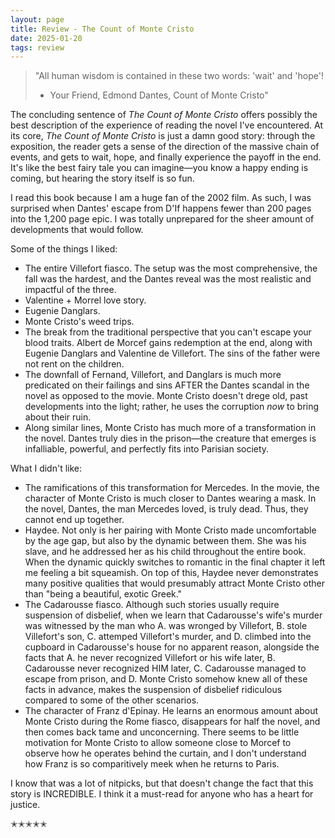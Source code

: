 ```yaml
---
layout: page
title: Review - The Count of Monte Cristo
date: 2025-01-20
tags: review
---
```


> "All human wisdom is contained in these two words: 'wait' and 'hope'!
> - Your Friend, Edmond Dantes, Count of Monte Cristo"

The concluding sentence of *The Count of Monte Cristo* offers possibly the best description of the experience of reading the novel I've encountered. At its core, *The Count of Monte Cristo* is just a damn good story: through the exposition, the reader gets a sense of the direction of the massive chain of events, and gets to wait, hope, and finally experience the payoff in the end. It's like the best fairy tale you can imagine—you know a happy ending is coming, but hearing the story itself is so fun.

I read this book because I am a huge fan of the 2002 film. As such, I was surprised when Dantes' escape from D'If happens fewer than 200 pages into the 1,200 page epic. I was totally unprepared for the sheer amount of developments that would follow.

Some of the things I liked:
* The entire Villefort fiasco. The setup was the most comprehensive, the fall was the hardest, and the Dantes reveal was the most realistic and impactful of the three.
* Valentine + Morrel love story.
* Eugenie Danglars.
* Monte Cristo's weed trips.
* The break from the traditional perspective that you can't escape your blood traits. Albert de Morcef gains redemption at the end, along with Eugenie Danglars and Valentine de Villefort. The sins of the father were not rent on the children.
* The downfall of Fernand, Villefort, and Danglars is much more predicated on their failings and sins AFTER the Dantes scandal in the novel as opposed to the movie. Monte Cristo doesn't drege old, past developments into the light; rather, he uses the corruption *now* to bring about their ruin.
* Along similar lines, Monte Cristo has much more of a transformation in the novel. Dantes truly dies in the prison—the creature that emerges is infalliable, powerful, and perfectly fits into Parisian society. 

What I didn't like:
* The ramifications of this transformation for Mercedes. In the movie, the character of Monte Cristo is much closer to Dantes wearing a mask. In the novel, Dantes, the man Mercedes loved, is truly dead. Thus, they cannot end up together.
* Haydee. Not only is her pairing with Monte Cristo made uncomfortable by the age gap, but also by the dynamic between them. She was his slave, and he addressed her as his child throughout the entire book. When the dynamic quickly switches to romantic in the final chapter it left me feeling a bit squeamish. On top of this, Haydee never demonstrates many positive qualities that would presumably attract Monte Cristo other than "being a beautiful, exotic Greek."
* The Cadarousse fiasco. Although such stories usually require suspension of disbelief, when we learn that Cadarousse's wife's murder was witnessed by the man who A. was wronged by Villefort, B. stole Villefort's son, C. attemped Villefort's murder, and D. climbed into the cupboard in Cadarousse's house for no apparent reason, alongside the facts that A. he never recognized Villefort or his wife later, B. Cadarousse never recognized HIM later, C. Cadarousse managed to escape from prison, and D. Monte Cristo somehow knew all of these facts in advance, makes the suspension of disbelief ridiculous compared to some of the other scenarios.
* The character of Franz d'Epinay. He learns an enormous amount about Monte Cristo during the Rome fiasco, disappears for half the novel, and then comes back tame and unconcerning. There seems to be little motivation for Monte Cristo to allow someone close to Morcef to observe how he operates behind the curtain, and I don't understand how Franz is so comparitively meek when he returns to Paris. 

I know that was a lot of nitpicks, but that doesn't change the fact that this story is INCREDIBLE. I think it a must-read for anyone who has a heart for justice.

✭✭✭✭✭
